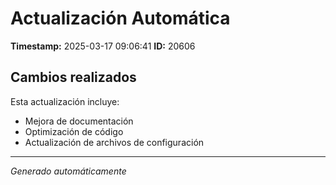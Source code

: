 # Actualización Automática

**Timestamp:** 2025-03-17 09:06:41
**ID:** 20606

## Cambios realizados

Esta actualización incluye:
- Mejora de documentación
- Optimización de código
- Actualización de archivos de configuración

---
*Generado automáticamente*
